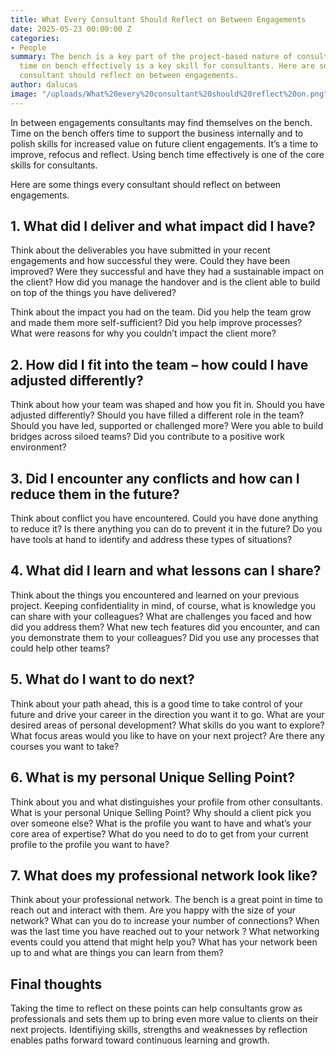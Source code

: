 ```yaml
---
title: What Every Consultant Should Reflect on Between Engagements
date: 2025-05-23 00:00:00 Z
categories:
- People
summary: The bench is a key part of the project-based nature of consulting and managing
  time on bench effectively is a key skill for consultants. Here are some things every
  consultant should reflect on between engagements.
author: dalucas
image: "/uploads/What%20every%20consultant%20should%20reflect%20on.png"
---
```


In between engagements consultants may find themselves on the bench. Time on the bench offers time to support the business internally and to polish skills for increased value on future client engagements. It’s a time to improve, refocus and reflect. Using bench time effectively is one of the core skills for consultants.

Here are some things every consultant should reflect on between engagements.

## 1. What did I deliver and what impact did I have?

Think about the deliverables you have submitted in your recent engagements and how successful they were. Could they have been improved? Were they successful and have they had a sustainable impact on the client? How did you manage the handover and is the client able to build on top of the things you have delivered?

Think about the impact you had on the team. Did you help the team grow and made them more self-sufficient? Did you help improve processes? What were reasons for why you couldn’t impact the client more?

## 2. How did I fit into the team – how could I have adjusted differently?

Think about how your team was shaped and how you fit in. Should you have adjusted differently? Should you have filled a different role in the team? Should you have led, supported or challenged more? Were you able to build bridges across siloed teams? Did you contribute to a positive work environment?

## 3. Did I encounter any conflicts and how can I reduce them in the future?

Think about conflict you have encountered. Could you have done anything to reduce it? Is there anything you can do to prevent it in the future? Do you have tools at hand to identify and address these types of situations?

## 4. What did I learn and what lessons can I share?

Think about the things you encountered and learned on your previous project. Keeping confidentiality in mind, of course, what is knowledge you can share with your colleagues? What are challenges you faced and how did you address them? What new tech features did you encounter, and can you demonstrate them to your colleagues? Did you use any processes that could help other teams?

## 5. What do I want to do next?

Think about your path ahead, this is a good time to take control of your future and drive your career in the direction you want it to go. What are your desired areas of personal development? What skills do you want to explore? What focus areas would you like to have on your next project? Are there any courses you want to take?

## 6. What is my personal Unique Selling Point?

Think about you and what distinguishes your profile from other consultants. What is your personal Unique Selling Point? Why should a client pick you over someone else? What is the profile you want to have and what’s your core area of expertise? What do you need to do to get from your current profile to the profile you want to have?

## 7. What does my professional network look like? 

Think about your professional network. The bench is a great point in time to reach out and interact with them. Are you happy with the size of your network? What can you do to increase your number of connections? When was the last time you have reached out to your network ? What networking events could you attend that might help you? What has your network been up to and what are things you can learn from them?

## Final thoughts

Taking the time to reflect on these points can help consultants grow as professionals and sets them up to bring even more value to clients on their next projects. Identifiying skills, strengths and weaknesses by reflection enables paths forward toward continuous learning and growth.